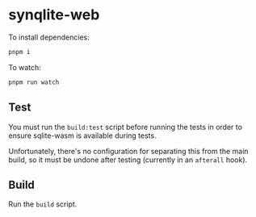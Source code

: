 # synqlite-web

To install dependencies:

```bash
pnpm i
```

To watch:

```bash
pnpm run watch
```

## Test

You must run the `build:test` script before running the tests in order to ensure sqlite-wasm is available during tests.

Unfortunately, there's no configuration for separating this from the main build, so it must be undone after testing (currently in an `afterall` hook).

## Build

Run the `build` script.
